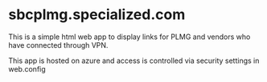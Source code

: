 # sbcplmg.specialized.com
This is a simple html web app to display links for PLMG and vendors who have connected through VPN.

This app is hosted on azure and access is controlled via security settings in web.config